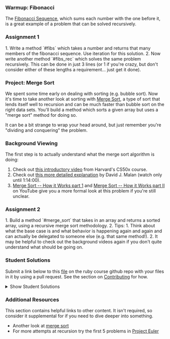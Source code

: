 ### Warmup: Fibonacci

The [Fibonacci Sequence](http://en.wikipedia.org/wiki/Fibonacci_number), which sums each number with the one before it, is a great example of a problem that can be solved recursively.

### Assignment 1

<div class="lesson-content__panel" markdown="1">
  1. Write a method `#fibs` which takes a number and returns that many members of the fibonacci sequence.  Use iteration for this solution.
  2. Now write another method `#fibs_rec` which solves the same problem recursively.  This can be done in just 3 lines (or 1 if you're crazy, but don't consider either of these lengths a requirement... just get it done).
</div>

### Project: Merge Sort

We spent some time early on dealing with sorting (e.g. bubble sort).  Now it's time to take another look at sorting with [Merge Sort](http://en.wikipedia.org/wiki/Merge_sort), a type of sort that lends itself well to recursion and can be much faster than bubble sort on the right data sets.  You'll build a method which sorts a given array but uses a "merge sort" method for doing so.

It can be a bit strange to wrap your head around, but just remember you're "dividing and conquering" the problem.

### Background Viewing

The first step is to actually understand what the merge sort algorithm is doing:

1. Check out [this introductory video](https://youtu.be/Ns7tGNbtvV4) from Harvard's CS50x course.
2. Check out [this more detailed explanation](https://www.youtube.com/watch?v=uEbdK2CG_B8&feature=youtu.be&t=1h2m) by David J. Malan (watch only until 1:14:00).
3. [Merge Sort -- How it Works part 1](https://www.youtube.com/watch?v=OAsokGNa18k) and [Merge Sort -- How it Works part II](http://www.youtube.com/watch?v=nNhpFO9CmPs) on YouTube give you a more formal look at this problem if you're still unclear.

### Assignment 2
<div class="lesson-content__panel" markdown="1">
  1. Build a method `#merge_sort` that takes in an array and returns a sorted array, using a recursive merge sort methodology.
  2. Tips:
      1. Think about what the base case is and what behavior is happening again and again and can actually be delegated to someone else (e.g. that same method!).
      2. It may be helpful to check out the background videos again if you don't quite understand what should be going on.
</div>

### Student Solutions
Submit a link below to this [file](https://github.com/TheOdinProject/curriculum/blob/master/ruby_programming/computer_science/project_recursion.md) on the ruby course github repo with your files in it by using a pull request. See the section on [Contributing](http://github.com/TheOdinProject/curriculum/blob/master/contributing.md) for how.

<details markdown="block">
  <summary> Show Student Solutions </summary>

* Add your solution below this line!
* [Kingofping654's's Solution](https://github.com/kingofping654/Merge_sort) - [View in Repl.it](https://repl.it/@kingofping654/Merge-Sort#main.rb)
* [teshigahara's Solution](https://github.com/teshigahara/merge-sort/blob/master/merge_sort.rb)
* [meiyaismywaifu's Solution](https://github.com/meiyaismywaifu/the_odin_project/blob/master/recursion/merge_sort.rb)
* [chala17's Solution](https://github.com/chala17/ruby-projects/blob/master/recursion/merge_sort.rb)
* [AFurrow's Solution](https://github.com/Afurrow/ruby-recursion-basics/blob/master/merge_sort.rb)
* [onagova' Solution](https://github.com/onagova/recursion/blob/master/merge_sort.rb)
* [enzoperce35's Solution](https://github.com/enzoperce35/merge_sort/blob/master/merge_sort.rb)
* [Lucasdonuts' Solution](https://github.com/lucasdonuts/merge_sort)
* [Spike's Solution](https://github.com/superspike7/Recursion/blob/master/merge_sort.rb)
* [christian-ortega's Solution](https://github.com/christian-ortega/merge_sort) - [View in Repl.it](https://repl.it/@chrisortegax/mergesort#merge_sort.rb)
* [Sanjana's Solution](https://github.com/error34043/ruby-mergesort)
* [Hans Oliveira's Solution](https://github.com/hansnery/merge_sort/blob/master/merge_sort.rb)
* [nguyenjessev's Solution](https://github.com/nguyenjessev/merge-sort)
* [nhleto's Solution](https://github.com/nhleto/Recursion-Practice/blob/master/Merge_Sort.rb)
* [BernH4's Solution](https://github.com/BernH4/merge_sort/blob/master/merge_sort.rb)
* [cbpolley's Solution](https://github.com/cbpolley/fibonacci/blob/master/merge_sort.rb)
* [gogvale's Solution](https://github.com/gogvale/RubyCode/blob/master/recursion/merge_sort.rb)
* [Omar Al-Masri's Solution](https://github.com/Omarmasri-91/merge_sort/blob/master/merge_sort.rb)
* [bassart94's Solution](https://repl.it/@bassart94/mergesort)
* [Jding9's Solution](https://github.com/Jding9/recursion_basics/blob/master/merge_sort.rb)
* [risanto's Solution](https://github.com/risanto/ruby-programming/blob/master/12_merge-sort.rb)
* [Spark's Solution](https://github.com/Sparking2/Ruby-Recursion/blob/master/Merge-Short/main.rb)
* [Evelyn's Solution](https://github.com/evive82/Odin-Project-Recursion/blob/master/mergesort.rb)
* [Eduardo's Solution](https://github.com/helloeduardo/recursion_practice)
* [Axel Lopez's Solution](https://github.com/lopezaxel/merge-sort)
* [Coding Shawn's Solution](https://github.com/CodingShawn/TOP-Ruby-Recursion/blob/master/MergeSort.rb)
* [ChargrilledChook's Solution](https://github.com/ChargrilledChook/recursion/blob/master/merge_sort.rb)
* [Aaron Contreras's Solution](https://github.com/aaron-contreras/merge-sort/blob/master/merge_sort.rb)
* [Gael's Solution](https://github.com/lungla-gael/Merge-Sort)
* [BLuu's Solution](https://github.com/bryanluu/TOP_ruby/blob/master/recursion/mergesort.rb)
* [Tilda Udufo's Solution](https://github.com/TildaDares/mergeSort/blob/master/merge_sort.rb)
* [Darren's Solution](https://github.com/DarrenLo0530/ruby-tests/blob/master/merge_sort.rb)
* [Sam Eff's Solution](https://github.com/SamEff/merge_sort)
* [Kfollen93's Solution](https://github.com/Kfollen93/Ruby_Exercises/blob/master/merge_sort.rb)
* [Ichenn's Solution](https://github.com/Ichenn92/ruby-function/tree/master/recursive)
* [andrewjh271's Solution](https://github.com/andrewjh271/recursion_projects/blob/master/merge_sort.rb)
* [tenacious-qi's solution](https://github.com/Tenacious-Qi/merge_sort_recursive/blob/master/merge_sort.rb)
* [Edd Sansome's solution](https://github.com/casualc0der/odin-ruby/blob/master/odin_cs/merge_sort.rb)
* [fillingthemoon's Solution](https://github.com/fillingthemoon/merge_sort)
* [threeaces' Solution](https://github.com/threeaces/recursion_ruby_TOP/blob/master/merge_sort.rb)
* [qazaqpyn's Solution](https://repl.it/@qazaqpyn/ThornyWealthyDatalogs)
* [Nick DiPreta's Solution](https://github.com/NickDiPreta/merge_sort/blob/master/merge_sort.rb)
* [Christian's Solution](https://github.com/rueeazy/ruby-recursion/blob/master/merge-sort.rb)
* [Andrew Baldwin's Solution](https://github.com/andrewbaldwin44/Ruby_Merge_Sort/blob/master/merge_sort.rb) - [View Demo](https://repl.it/@andrewbaldwin44/RubyMergeSort)
* [Andrew Huntington's Solution](https://github.com/AndrewHuntington/ruby_projects/tree/master/project_recursion/merge_sort)
* [Saul-Good-Homie's Solution](https://github.com/Saul-Good-Homie/ruby-building-blocks/blob/master/mergesort.rb)
* [rlmoser's Solution](https://github.com/rlmoser99/ruby_exercises/blob/master/merge_sort.rb)
* [Philipp's Solution](https://github.com/philipp-mcvity/odin_ruby_recursion/blob/master/merge_sort.rb)
* [pudu87's Solution](https://github.com/pudu87/ruby-exercises/blob/master/merge_sort/merge_sort.rb)
* [DalandanJuice's Solution](https://github.com/DalandanJuice/odin_cs_projects/blob/master/recursion/merge_sort.rb)
* [jodokusquack's Solution](https://github.com/jodokusquack/ruby_recursion)
* [Johongirr's Solution](https://github.com/Johongirr/recursion_challenge/blob/master/merge_sort.rb)
* [Olugbade Olalekan's Solution](https://github.com/gbadesimple/merge_sort)
* [Loumarven's Solution](https://github.com/loumarven/top_recursion/tree/master/merge_sort)
* [niconisoria's Solution](https://github.com/niconisoria/recursion/blob/master/merge_sort.rb)
* [fossegrim's Solution](https://github.com/olav35/recursion/blob/master/merge_sort.rb)
* [Lucas Bide's Solution](https://github.com/Lucas-Bide/merge_sort/blob/master/merge_sort.rb)
* [Billy's Solution](https://github.com/bcoffin9/project_recursion_ruby)
* [Nasser Abachi's Solution](https://github.com/abachi/theodinproject/blob/master/building-projects/recursion/merge_sort.rb)
* [Run After's Solution](https://github.com/run-after/recursion/blob/master/merge_sort.rb)
* [Robin's Solution](https://github.com/CoolGlasses/recursion_project/blob/master/merge_sort.rb)
* [Austin Fisher's solution](https://github.com/Austin2016/merge_sort)
* [Nikolas Broman's solution](https://github.com/nikolasbroman/merge_sort)
* [Rafe Draper's Solution](https://github.com/rafeDraper/ruby_exercises/blob/master/recursion_exercises/merge_sort.rb)
* [Ian's Solution](https://github.com/IanMKesler/merge_sort/blob/master/merge_sort.rb)
* [Andrija Jelenkovic's Solution](https://github.com/Amdrija/ruby-practice)
* [Jose Salvador's Solution](https://github.com/Jsalvadorpp/Recursion/blob/master/merge_sort.rb)
* [Gabriel's Solution](https://github.com/gabytzubaws/merge_sort_ruby.rb)
* [Alain Suarez's Solution](https://gitlab.com/asuar/ruby-recursive/blob/master/lib/merge_sort.rb)
* [Jay Burbyga's Solution](https://github.com/Jaybur1/ruby_exercises/blob/master/recursive/merge_sort.rb)
* [Leonardo Vega's solution](https://github.com/leonardovega/ruby_programming/blob/master/computer_science/merge_sort.rb)
* [Arilson Souza's solution](https://github.com/arilsonsouza/the_odin_project/blob/master/ruby/project_recursion/merge_sort.rb)
* [Vollantre's solution](https://github.com/vollantre/ruby_basic/blob/master/merge_sort.rb)
* [Braxton Lemmon's solution](https://github.com/braxtonlemmon/recursion_quiz/blob/master/recursion_project2.rb)
* [Kevin Vuong's solution](https://github.com/fffear/recursion/tree/master/merge_sort)
* [Rudi Boshoff's solution](https://github.com/RudiBoshoff/recursion)
* [Simon Tharby's solution](https://github.com/jinjagit/recursion/blob/master/merge.rb)
* [Chris Wegscheid's solution](https://github.com/cwegscheid08/recursive)
* [Stefano Merazzi's solution](https://github.com/ste001/ruby-exercises/blob/master/computer_science/merge_sort.rb)
* [Smetanca52's Solution](https://github.com/Smetanca52/ruby_exercices/blob/master/merge_sort.rb)
* [Dreniak's Solution](https://gist.github.com/Dreniak/9b2b10c2c117b735b2d381b5104af254) - With normal sort time comparison!
* [Mohamed Elattar Solution](https://github.com/mohamed-elattar/odin-project-recursion/blob/master/merge_sort.rb)
* [Max Garber's Solution](https://github.com/bubblebooy/miscellaneous-exercises/blob/master/Merge%20Sort.rb)
* [Nathan Sherburne's solution](https://github.com/nathansherburne/ruby_practice/blob/master/merge_sort.rb)
* [Lucas Manzano's solution](https://github.com/lucasmfarias1/recursion/blob/master/merge_sort.rb)
* [Btreim's solution](https://github.com/btreim/ruby/blob/master/merge_sort.rb)
* [Demo318's solution](https://github.com/Demo318/ruby_recursion/blob/master/merge_sort.rb)
* [Jacqueline's solution](https://github.com/jfahmy/Ruby/blob/master/ProjectOdin/merge_sort.rb)
* [Devon's solution](https://github.com/defitjo/project-recursion/blob/master/merge_sort.rb)
* [Isil Donmez's solution](https://github.com/isildonmez/recursion/tree/master/merge_sort)
* [Ben Deltenre's solution](https://github.com/benjdelt/recursion)
* [Bruno Parga's solution](https://github.com/brunoparga/odinproject/blob/master/Ruby/merge_sort.rb)
* [Andrew's solution](https://github.com/andrewr224/Recursion)
* [Jason McKee's solution](https://github.com/jttmckee/odin-project-ruby/tree/master/merge_sort)
* [Jonathan Yiv's solution](https://github.com/JonathanYiv/merge_sort)
* [Roland Studer's solution](https://github.com/RolandStuder/odin_project_solutions/blob/master/recursive_methods/merge_sort.rb)
* [Kasey Z.'s solution](https://github.com/kasey-z/TOP-solutions/blob/master/recursion/merge_sort.rb)
* [Adsy430's solution](https://github.com/adampal/merge_sort)
* [SadieD's solution](https://github.com/SadieD/Recursion/blob/master/mergesort.rb)
* [Clayton Sweeten Solution](https://github.com/cjsweeten101/OdinProjects/blob/master/recursion/merge_sort/merge_sort.rb)
* [holdercp's solution](https://github.com/holdercp/merge-sort)
* [jfonz412's solution](https://github.com/jfonz412/recursion/blob/master/merge_sort.rb)
* [Webdev-burd's solution](https://github.com/webdev-burd/recursive_problems/blob/master/merge_sort.rb)
* [xavier solution](https://github.com/nxdf2015/odin-recursion/blob/master/merge/merge.rb)
* [Ovsjah Schweinefresser's Solution](https://github.com/Ovsjah/recursion/blob/master/merge_sort.rb)
* [Oleh Sliusar's solution](https://github.com/OlehSliusar/mergesort)
* [Nikolay Dyulgerov's solution](https://github.com/NicolayD/ruby-recursion/blob/master/merge_sort.rb)
* [mindovermiles262's Solution](https://github.com/mindovermiles262/recursion/blob/master/merge_sort.rb)
* [theghall's solution](https://github.com/theghall/merge-sort.git)
* [Neelotpal's solution](https://github.com/neelotpal97/learning_programming/blob/master/Projects/Merge_Sort/merge_sort.rb)
* [yilmazgunalp's solution](https://github.com/yilmazgunalp/recursion)
* [Orlando's solution](https://github.com/orlandodan14/The-Odin-Project/blob/master/recursion/merge_sort.rb)
* [ToTenMilan's solution](https://github.com/ToTenMilan/the_odin_project/blob/master/ruby/recursion/merge_sort.rb)
* [Ayushka's solution](https://github.com/ayushkamadji/recursive_ruby/blob/master/recursion.rb)
* [Nicolas Amaya's solution](https://github.com/nicoasp/TOP---Ruby-Recursion-Project)
* [Raiko's solution](https://github.com/Cypher0/recursion/blob/master/merge_sort.rb)
* [nmac's solution](https://github.com/nmacawile/recursion/blob/master/merge_sort.rb)
* [John Phelps's solution](https://github.com/jphelps413/odin-ruby/blob/master/recursion/merge_sort.rb)
* [Braydon Pacheco's solution](https://github.com/pacheeko/recursion/blob/master/merge_sort.rb)
* [Stefan P's solution](https://github.com/spavikevik/recursion_project/blob/master/merge_sort/mergesort.rb)
* [mahimahi42's solution](https://github.com/mahimahi42/recursion.git)
* [Chris's solution](https://github.com/krzoldakowski/theodinproject/blob/master/recursion/merge_sort.rb)
* [Jamie's solution](https://github.com/Jberczel/odin-projects/blob/master/project_recursion/merge_sort.rb)
* [Donald's solution](https://github.com/donaldali/odin-ruby/tree/master/project_recursion)
* [TomTom's solution](https://github.com/tim5046/projectOdin/blob/master/Recursion/mergeSort.rb)
* [Marina Sergeyeva's solution](https://github.com/imousterian/OdinProject/blob/master/Project2_6_Ruby_Recursion/mergesort.rb)
* [Tommy Noe's solution](https://github.com/thomasjnoe/merge-sort)
* [Michael Alexander's solution](https://github.com/betweenparentheses/project_recursion/blob/master/merge_sort.rb)
* [Adrian Badarau's solution](https://github.com/adrianbadarau/Project-Odin-Work-Files/blob/master/ProjectRecursion.rb)
* [Sahil Agarwal's solution](https://github.com/sahilda/the_odin_project/tree/master/recursion)
* [James MacIvor's solution](https://github.com/RobotOptimist/rec_ex/blob/master/merge_sort.rb)
* [Aleksandar's solution](https://github.com/rodic/Odin-Ruby-Projects/blob/master/Project:%20Recursion/lib/merge.rb)
* [Vidul's solution](https://github.com/viparthasarathy/recursion/blob/master/merge_sort.rb)
* [John Quarles' solution](https://github.com/johnwquarles/Ruby-project-recursion/blob/master/merge_sort.rb)
* [Artur Janik's solution](https://github.com/ArturJanik/TOPRuby/blob/master/Project6/MergeSort/p2-merg.rb)
* [Kate McFaul's solution](https://github.com/craftykate/odin-project/blob/master/Chapter_03-Advanced_Ruby/recursion/merge_sort.rb)
* [Dominik Stodolny's solution](https://github.com/dstodolny/recursion/blob/master/merge_sort.rb)
* [Jason Matthews' solution](https://github.com/fo0man/project_recursion/blob/master/recursion.rb)
* [Lara Finnegan's solution](https://github.com/lcf0285/recursion/blob/master/merge_sort.rb)
* [Kevin Mulhern's solution](https://github.com/KevinMulhern/recursion/blob/master/merge_sort.rb)
* [Jeremy Mauzy's solution](https://github.com/apositivejam/the_odin_project/blob/master/recursion_project/merge_sort.rb)
* [Eduardo Frias' solution](https://github.com/feek1g/theodinproject/blob/master/Recursion/merge_sort.rb)
* [Frank Peelen's solution](https://github.com/FrankPeelen/Recursion/blob/master/merge_sort.rb)
* [Chris's solution](https://github.com/Concretechris/odinProject/blob/master/OP%20-%20Recursive%20Exercises/merge_sort.rb)
* [AtActionPark's solution](https://github.com/AtActionPark/odin_recursion_project/blob/master/merge_sort.rb)
* [Matias Pan's solution](https://github.com/kriox26/odin_ruby/tree/master/project_recursion)
* [Alex Chen's solution](https://github.com/Chenzilla/recursive)
* [Joe Balsamo's solution](https://github.com/Joe-Balsamo/merge_sort)
* [Dan Hoying's solution](https://github.com/danhoying/recursion/blob/master/merge_sort.rb)
* [hiendinhngoc's solution](https://github.com/hiendinhngoc/TheOdinProject/blob/master/ruby/CS/merge_sort.rb)
* [Mark Viola's solution](https://github.com/markviola/the-odin-project/tree/master/11-more-ruby-problems-4/2%20-%20Merge%20Sort)
* [PiotrAleksander's solution](https://github.com/PiotrAleksander/Ruby/blob/master/Ruby.%20Praktyczne%20Skrypty/sortowaniePoprzezScalanie.rb)
* [Solution by John Tobillo](https://github.com/jdtobill/Ruby/blob/master/challenges/merge_sort/merge_sort.rb)
* [Noah Prescott's solution](https://github.com/npresco/top/blob/master/recursion/merge_sort.rb)
* [Julie Anderson's solution](https://github.com/julie-anderson/recursion)
* [Florian Mainguy's solution](https://github.com/florianmainguy/theodinproject/blob/master/ruby/recursion/merge_sort.rb)
* [Andrej Dragojevic's solution](https://github.com/antrix1/The-Odin-Project/blob/master/Ruby%20Programming/Recursion/recursion.rb)
* [Sander Schepens's solution](https://github.com/schepens83/theodinproject.com/blob/master/ruby/project11--merge-sort/merge_sort.rb)
* [Aviv levinsky's solution](https://github.com/pugsiman/Ruby_challenges_and_algorithms/blob/master/Merge_Sort/mergesort.rb)
* [Scott Bobbitt's solution](https://github.com/sco-bo/merge_sort_algorithm)
* [Giorgos's solution](https://github.com/vinPopulaire/recursion/blob/master/mergesort.rb)
* [Alex Tsiras' solution](https://github.com/arialblack14/recursion_project/blob/master/merge_sort.rb)
* [Andrew Park's solution](https://github.com/akpark93/the_odin_project/blob/master/ruby_programming_projects/recursion/mergesort.rb)
* [srashidi's solution](https://github.com/srashidi/Recursion/blob/master/merge_sort/merge_sort.rb)
* [Dave Meister's solution](https://github.com/misterdavemeister/theodinproject/blob/master/recursion/merge_sort/merge_sort.rb)
* [James Brooks's solution](https://github.com/jhbrooks/recursion/blob/master/merge_sort.rb)
* [cdouglass's solution](https://github.com/cdouglass/odin-project-exercises/tree/master/ruby/recursion/merge_sort)
* [Skye Free's solution](https://github.com/swfree/the-odin-project/tree/master/merge_sort)
* [Matt Velez's solution](https://github.com/Timecrash/ruby-projects/blob/master/recursion/merge_sort.rb)
* [Luke Walker's solution](https://github.com/ubershibs/ruby-programming/blob/master/cs/mergesort.rb)
* [Ricardo Villegas' solution](https://github.com/claricardo/RubyBuildingBlocks/blob/master/recursion/merge_sort.rb)
* [djhart's solution](https://github.com/djhart/ruby_recursion/blob/master/merge_sort.rb)
* [Miguel Herrera's solution](https://github.com/migueloherrera/projects/blob/master/merge_sort.rb)
* [Max Gallant's solution](https://github.com/mcgalcode/Ruby/blob/master/Recursion/RecursionProject/merge_sort.rb)
* [Fabricio Carrara's solution](https://github.com/fcarrara/ruby_recursion)
* [John's solution (help from Sahil's code)](https://github.com/johnTheDudeMan/the_odin_project/blob/master/ruby_scripts/merge_sort.rb)
* [DV's solution](https://github.com/dvislearning/merge_sort/blob/master/merge_sort.rb))
* [Deepak's solution](https://github.com/Deepak5050/merge_sort/blob/master/merge_sort.rb)
* [Earth35's solution](https://github.com/Earth35/recursion_exercises/blob/master/merge_sort/merge_sort.rb)
* [Cyprium (Stefan)'s solution](https://github.com/dev-cyprium/DataStructures-In-Ruby)
* [Shala Qweghen's solution](https://github.com/ShalaQweghen/recursion/blob/master/merge_sort.rb)
* [Austin Mason's solution](https://github.com/CouchofTomato/algorithm/blob/master/merge_sort.rb)
* [John Connor's solution](https://github.com/jacgitcz/mergesort)
* [Oscar Y.'s solution](https://github.com/mysteryihs/ruby_projects/blob/master/recursion_project.rb)
* [Amrr Bakry's solution](https://github.com/Amrrbakry/learning_ruby/blob/master/merge_sort.rb)
* [Manu Phatak's solution](https://github.com/bionikspoon/ruby_recursion#project-merge-sort)
* [Jean Merlet's solution](https://github.com/jeanmerlet/ruby_misc/blob/master/recursion/merge_sort.rb)
* [Sasho's solution](https://github.com/sashoa/the-odin-project/blob/master/project-recursion/merge_sort.rb)
* [Jiazhi Guo's solution](https://github.com/jerrykuo7727/merge_sort)
* [Francisco Carlos's solution](https://github.com/fcarlosdev/the_odin_project/blob/master/recursion/merge_sort.rb)
* [Chris Chambers' soution](https://github.com/chrisgchambers/ruby_exercies/blob/master/merge_sort/merge_sort.rb)
* [Loris Aranda's solution](https://github.com/LorisProg/ruby-recurssion/blob/master/merge_sort.rb)
* [at0micr3d's solution](https://github.com/at0micr3d/project_recursion/blob/master/mergesort.rb)
* [Peuchen's solution (help from Florian's code)](https://github.com/Peuchen/recursion/blob/master/mergesort.rb)
* [Clint's solution](https://github.com/tholymap/Odin-Ruby-Recursion/blob/master/merge_sort.rb)
* [Anthony Vumbaca's solution](https://github.com/tvumbaca/project-recursion/blob/master/merge_sort.rb)
* [David Chapman's Solution](https://github.com/davidchappy/odin_training_projects/blob/master/recursion/merge_sort.rb)
* [Leonard Soai-Van's solution](https://github.com/leosoaivan/TOP_recursions/blob/master/merge_sort.rb)
* [Dom Goj's solution](https://github.com/booyakuhhsha/mergeSort)
* [Marcus' solution](https://github.com/nestcx/recursion/blob/master/mergesort.rb)
* [Sophia Wu's solution](https://github.com/SophiaLWu/project-recursion/blob/master/merge_sort.rb)
* [Samuel Langenfeld's solution](https://github.com/SamuelLangenfeld/recursion/blob/master/merge_sort.rb)
* [Kyle Thomson's solution](https://github.com/idynkydnk/merge_sort)
* [Jakub Peikert's solution](https://github.com/JPeikert/odin_project/blob/master/ruby/computer_science/recursion/merge_sort.rb)
* [Robert Szabo's solution](https://github.com/Siker001/the_odin_project_exercises/blob/master/ruby/recursion/merge_sort/merge_sort.rb)
* [Zach Beaird's solution](https://github.com/zbbeaird89/Recursion/blob/master/merge_sort.rb)
* [Bishal's solution](https://github.com/biiishal/recursion/blob/master/merge_sort.rb)
* [jeff1st's solution](https://github.com/jeff1st/cs_recursive/blob/master/merge_s.rb)
* [Cody Buffaloe's solution](https://github.com/CodyLBuffaloe/Warmup_Fibonacci/blob/master/Merge_Sort.rb)
* [Luján Fernaud's solution](https://github.com/lujanfernaud/ruby-recursion/blob/master/merge_sort.rb)
* [EMuchynski's solution](https://github.com/EMuchynski/merge_sort)
* [henrythedj's solution](https://github.com/henrythedj/recursive/blob/master/mergesort.rb)
* [Austin Norman's solution](https://github.com/austinnormancore/merge_sort/blob/master/merge_sort.rb)
* [Anistor86's solution](https://github.com/anistor86/recursive_methods/blob/master/merge_sort.rb)
* [Alex's solution](https://github.com/alexcorremans/recursion/blob/master/merge_sort.rb)
* [HSaad's solution](https://github.com/HSaad/recursion/blob/master/merge_sort.rb)
* [Punnadittr's solution](https://github.com/punnadittr/recursion/blob/master/merge_sort.rb)
* [Aziz Yakubov's Solution](https://github.com/azizyakubov/Ruby_practice/blob/master/Merge_sort/merge_sort.rb)
* [Agon's solution](https://github.com/AgonIdrizi/Recursion/blob/master/MergeSort.rb)
* [Areeba's solution](https://github.com/AREEBAISHTIAQ/Merge-sort/blob/master/mergesort.rb)
* [mojotron's solution](https://github.com/mojotron/recursion/blob/master/merge_sort.rb)
* [dmarkiewicz's solution](https://github.com/dmarkiewicz/the-odin-project/tree/master/Ruby/advanced_building_blocks_projects/sorting_alghoritms)
* [Felipe Parreira's solution](https://github.com/FelipeParreira/TheOdinProject/blob/master/ruby-programming/a-bit-of-CS/recursion/merge-sort.rb)
* [Encolpius's solution](https://github.com/Encolpius/odin-project-recursives/blob/master/merge_sort.rb)
* [Tommy's solution](https://github.com/hoangtommy/recursions/blob/master/merge_sort.rb)
* [wuaangela's solution](https://github.com/wuaangela/odin_ruby_practice/blob/master/ruby/mergesort.rb)
* [themetar's solution](https://github.com/themetar/odin-project-ruby-recursion/blob/master/merge_sort.rb)
* [Slaven's solution](https://github.com/Everdrought/intermediate-rb-projects/blob/master/merge_sort/script.rb)
* [Emil Dimitrov's Solution](https://github.com/imemdm/recursion/blob/master/merge_sort.rb)
* [Leila Alderman's solution](https://github.com/leila-alderman/TOP_ruby_exercises/blob/master/07_merge_sort/merge_sort.rb)
* [Vitaly Osipov's solution](https://github.com/vi7ali/ruby-practice/blob/master/recursion/merge.rb)
* [vanny96's Solution](https://github.com/vanny96/recursion)
* [JamCry's Solution](https://github.com/jamcry/ruby-advanced-exercises/tree/master/recursion-odin-exercises/mergesort)
* [Wesley Wang's Solution](https://github.com/wesleymellon/recursion-examples/tree/master/merge_sort)
* [Alex Krewson's Solution](https://github.com/alexkrewson/mergesort)
* [Rey van den Berg's Solution](https://github.com/Rey810/Recursion/blob/master/merge_sort.rb)
* [Han Josmer's solution](https://github.com/HanJosmer/ruby_programming/blob/master/recursive_methods/merge_sort.rb)
* [Sergej Jurchenko's solution](https://github.com/Sergyurch/ruby_merge_sort_recursive/blob/master/merge_sort.rb)
* [Tronerta's solution](https://github.com/Tronerta/recursive/blob/master/merge_sort.rb)
* [Ben Fowler's solution](https://github.com/benfowler04/ruby-cs/blob/master/merge_sort.rb)
* [Bendee48's Solution](https://github.com/bendee48/recursion/blob/master/merge_sort.rb)
* [Robert Dunbar's Solution](https://github.com/RobertDunbar/ruby-recursion/blob/master/merge.rb)
* [Ray Alvarez's Solution](https://github.com/ray-alvarez/project-recursion/blob/master/merge_sort.rb)
* [Brett Bonnet's Solution](https://github.com/Brett-Bonnet/recursion/blob/master/merge_sort.rb)
* [Adriel Bruno's Solution](https://github.com/AdrielTrigger/Ruby-Recursion---TOP/blob/master/merge_sort.rb)
* [guacamobley's solution](https://github.com/guacamobley/recursion-project/blob/master/merge_sort.rb)
* [Robert Suazo's solution](https://github.com/rsuazo/merge_sort/blob/master/merge_sort.rb)
* [Ranon Martin's Solution](https://github.com/ranonm/TheOdinProjectExercises/blob/master/merge_sort.rb)
* [unheavenlycreature's Solution](https://github.com/unheavenlycreature/recursion/blob/master/merge_sort.rb)
* [hyperturing's Solution](https://github.com/hyperturing/recursion/blob/master/merge-sort.rb)
* [Sanyogita's Solution](https://github.com/SanyogitaPandit/RubyProgramming/blob/master/mergeSort.rb)
* [Sahmie's Solution](https://github.com/Sahmie/TOP_Projects/blob/master/Ruby_programming/Project_Recursion/merge_sort.rb)
* [Timework's Solution](https://github.com/Timework/merge/blob/master/merge.rb)
* [kwambugu's Solution](https://github.com/kwambugu/recursion_ruby/blob/master/merge_sort.rb)
* [Michael K's Solution](https://github.com/a0x77ry/odin/tree/master/ruby-exercises/merge_sort)
* [Cameron St. Amant's Solution](https://github.com/CameronStAmant/The_Odin_Project/blob/master/Ruby_projects/Recursion/merge_sort.rb)
* [Kenneth Holston's Solution](https://github.com/kholston/ruby_recursion/blob/master/merge_sort.rb)
* [AnsellMaximilian's Solution](https://github.com/AnsellMaximilian/recursion/blob/master/merge_sort.rb)
* [fussykyloren's Solution](https://github.com/fussykyloren/ruby-recursion/tree/master/merge_sort)
* [Sandy's Solution](https://github.com/kuosandys/top-ruby-assignments/blob/master/mergesort.rb)
* [mpiriya's Solution](https://github.com/mpiriya/ruby/blob/master/recursion/merge_sort.rb)
* [Chow Jia Ying's Solution](https://github.com/C-likethis123/ruby_odin_project/blob/master/recursion/merge_sort.rb)
* [Adam's Solution](https://github.com/abohannon/ruby-sandbox/blob/master/exercises/merge_sort.rb)
* [Crak's Solution](https://github.com/NotAProgrammerdork/Ruby/blob/master/merge_sort.rb)
* [msespos's Solution](https://github.com/msespos/merge-sort/blob/master/merge_sort.rb)
* [tim87henry's Solution](https://github.com/tim87henry/ruby_practice/blob/master/merge_sort.rb)
* [bhenning83's Solution](https://github.com/bhenning83/sort_methods/blob/master/merge_sort.rb)
* [Jacobus's Solution](https://github.com/Jacobus-afk/ruby-recursion/blob/master/lib/mergesort.rb)
* [Taras's Solution](https://github.com/tiris08/merge_sort_ruby_odin/blob/master/merge_sort_taras.rb)
* [Feseka's Solution](https://repl.it/@feseka/mergesort#main.rb)

</details>

### Additional Resources
This section contains helpful links to other content. It isn't required, so consider it supplemental for if you need to dive deeper into something.

* Another look at [merge sort](http://www.sorting-algorithms.com/merge-sort)
* For more attempts at recursion try the first 5 problems in [Project Euler](https://projecteuler.net/problems)
